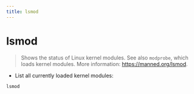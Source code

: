 ```yaml
---
title: lsmod
---
```

# lsmod

> Shows the status of Linux kernel modules.
> See also `modprobe`, which loads kernel modules.
> More information: <https://manned.org/lsmod>.

- List all currently loaded kernel modules:

`lsmod`
